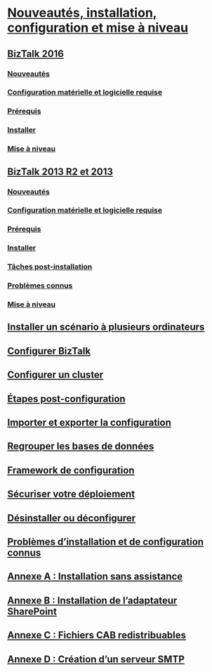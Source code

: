 # [Nouveautés, installation, configuration et mise à niveau](biztalk-server-what-s-new-installation-configuration-and-upgrade.md)
## [BizTalk 2016](biztalk-server-2016-what-s-new-and-installation.md)
### [Nouveautés](what-s-new-in-biztalk-server-2016.md)
### [Configuration matérielle et logicielle requise](hardware-and-software-requirements-for-biztalk-server-2016.md)
### [Prérequis](set-up-and-install-prerequisites-for-biztalk-server-2016.md)
### [Installer](install-biztalk-server-2016.md)
### [Mise à niveau](upgrade-to-biztalk-server-2016.md)
## [BizTalk 2013 R2 et 2013](biztalk-server-2013-and-2013-r2-what-s-new-install-and-upgrade.md)
### [Nouveautés](what-s-new-in-biztalk-server-2013-and-2013-r2.md)
### [Configuration matérielle et logicielle requise](hardware-and-software-requirements-for-biztalk-server-2013-and-2013-r2.md)
### [Prérequis](prepare-your-computer-for-installation.md)
### [Installer](install-biztalk-server-2013-and-2013-r2.md)
### [Tâches post-installation](post-installation-steps-for-biztalk-server-2013-and-2013-r2.md)
### [Problèmes connus](known-issues-in-installation-configuration-and-deployment.md)
### [Mise à niveau](upgrade-to-biztalk-server-2013-and-2013-r2.md)
## [Installer un scénario à plusieurs ordinateurs](install-biztalk-server-in-a-multi-computer-environment.md)
## [Configurer BizTalk](configure-biztalk-server.md)
## [Configurer un cluster](configure-biztalk-server-in-a-cluster.md)
## [Étapes post-configuration](post-configuration-steps-to-optimize-your-environment.md)
## [Importer et exporter la configuration](import-and-export-biztalk-server-configuration.md)
## [Regrouper les bases de données](consolidate-the-biztalk-server-databases2.md)
## [Framework de configuration](working-with-the-configuration-framework.md)
## [Sécuriser votre déploiement](securing-your-biztalk-server-deployment.md)
## [Désinstaller ou déconfigurer](uninstall-and-unconfigure-biztalk-server-to-remove-it.md)
## [Problèmes d’installation et de configuration connus](troubleshoot-known-issues-biztalk-install-setup.md)
## [Annexe A : Installation sans assistance](appendix-a-silent-installation.md)
## [Annexe B : Installation de l’adaptateur SharePoint](appendix-b-install-the-microsoft-sharepoint-adapter.md)
## [Annexe C : Fichiers CAB redistribuables](appendix-c-redistributable-cab-files.md)
## [Annexe D : Création d’un serveur SMTP](appendix-d-create-the-smtp-server.md)
